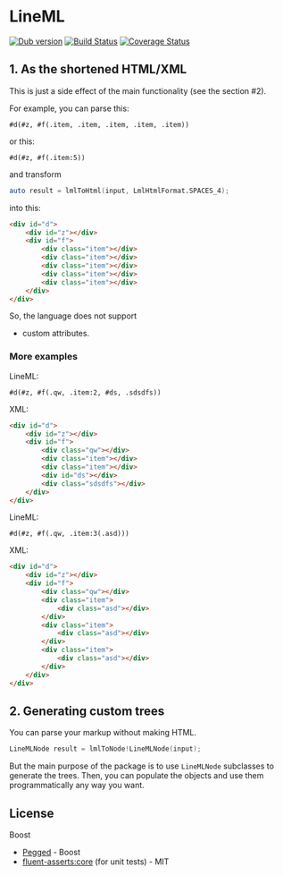 # LineML

[![Dub version](https://img.shields.io/dub/v/lineml.svg)](https://code.dlang.org/packages/lineml)
[![Build Status](https://travis-ci.org/georgy7/lineml.svg?branch=master)](https://travis-ci.org/georgy7/lineml)
[![Coverage Status](https://coveralls.io/repos/github/georgy7/lineml/badge.svg?branch=master)](https://coveralls.io/github/georgy7/lineml?branch=master)

## 1. As the shortened HTML/XML

This is just a side effect of the main functionality (see the section #2).

For example, you can parse this:

```
#d(#z, #f(.item, .item, .item, .item, .item))
```

or this:

```
#d(#z, #f(.item:5))
```

and transform

```d
auto result = lmlToHtml(input, LmlHtmlFormat.SPACES_4);
```

into this:

```html
<div id="d">
    <div id="z"></div>
    <div id="f">
        <div class="item"></div>
        <div class="item"></div>
        <div class="item"></div>
        <div class="item"></div>
        <div class="item"></div>
    </div>
</div>
```

So, the language does not support

* custom attributes.

### More examples

LineML:

```
#d(#z, #f(.qw, .item:2, #ds, .sdsdfs))
```

XML:

```html
<div id="d">
    <div id="z"></div>
    <div id="f">
        <div class="qw"></div>
        <div class="item"></div>
        <div class="item"></div>
        <div id="ds"></div>
        <div class="sdsdfs"></div>
    </div>
</div>
```

LineML:

```
#d(#z, #f(.qw, .item:3(.asd)))
```

XML:

```html
<div id="d">
    <div id="z"></div>
    <div id="f">
        <div class="qw"></div>
        <div class="item">
            <div class="asd"></div>
        </div>
        <div class="item">
            <div class="asd"></div>
        </div>
        <div class="item">
            <div class="asd"></div>
        </div>
    </div>
</div>
```

## 2. Generating custom trees

You can parse your markup without making HTML.

```d
LineMLNode result = lmlToNode!LineMLNode(input);
```

But the main purpose of the package is to use `LineMLNode` subclasses to generate the trees.
Then, you can populate the objects and use them programmatically any way you want.

## License

Boost

* [Pegged](http://code.dlang.org/packages/pegged) - Boost 
* [fluent-asserts:core](http://code.dlang.org/packages/fluent-asserts%3Acore) (for unit tests) - MIT

